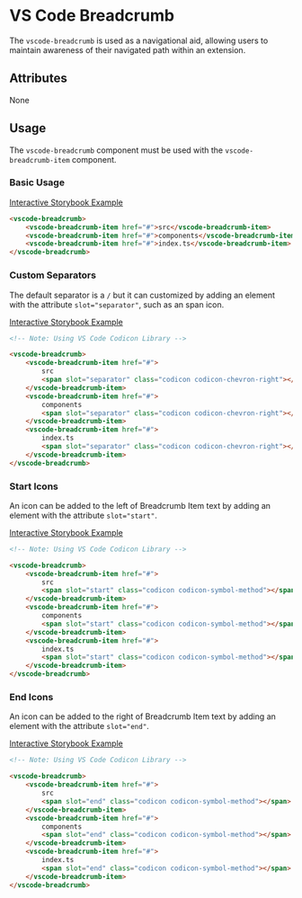 # VS Code Breadcrumb

The `vscode-breadcrumb` is used as a navigational aid, allowing users to maintain awareness of their navigated path within an extension.

## Attributes

None

## Usage

The `vscode-breadcrumb` component must be used with the `vscode-breadcrumb-item` component.

### Basic Usage

[Interactive Storybook Example](https://microsoft.github.io/vscode-webview-toolkit/?path=/story/library-breadcrumb--default)

```html
<vscode-breadcrumb>
	<vscode-breadcrumb-item href="#">src</vscode-breadcrumb-item>
	<vscode-breadcrumb-item href="#">components</vscode-breadcrumb-item>
	<vscode-breadcrumb-item href="#">index.ts</vscode-breadcrumb-item>
</vscode-breadcrumb>
```

### Custom Separators

The default separator is a `/` but it can customized by adding an element with the attribute `slot="separator"`, such as an span icon.

[Interactive Storybook Example](https://microsoft.github.io/vscode-webview-toolkit/?path=/story/library-breadcrumb--with-custom-separators)

```html
<!-- Note: Using VS Code Codicon Library -->

<vscode-breadcrumb>
	<vscode-breadcrumb-item href="#">
		src
		<span slot="separator" class="codicon codicon-chevron-right"></span>
	</vscode-breadcrumb-item>
	<vscode-breadcrumb-item href="#">
		components
		<span slot="separator" class="codicon codicon-chevron-right"></span>
	</vscode-breadcrumb-item>
	<vscode-breadcrumb-item href="#">
		index.ts
		<span slot="separator" class="codicon codicon-chevron-right"></span>
	</vscode-breadcrumb-item>
</vscode-breadcrumb>
```

### Start Icons

An icon can be added to the left of Breadcrumb Item text by adding an element with the attribute `slot="start"`.

[Interactive Storybook Example](https://microsoft.github.io/vscode-webview-toolkit/?path=/story/library-breadcrumb--with-start-icons)

```html
<!-- Note: Using VS Code Codicon Library -->

<vscode-breadcrumb>
	<vscode-breadcrumb-item href="#">
		src
		<span slot="start" class="codicon codicon-symbol-method"></span>
	</vscode-breadcrumb-item>
	<vscode-breadcrumb-item href="#">
		components
		<span slot="start" class="codicon codicon-symbol-method"></span>
	</vscode-breadcrumb-item>
	<vscode-breadcrumb-item href="#">
		index.ts
		<span slot="start" class="codicon codicon-symbol-method"></span>
	</vscode-breadcrumb-item>
</vscode-breadcrumb>
```

### End Icons

An icon can be added to the right of Breadcrumb Item text by adding an element with the attribute `slot="end"`.

[Interactive Storybook Example](https://microsoft.github.io/vscode-webview-toolkit/?path=/story/library-breadcrumb--with-end-icons)

```html
<!-- Note: Using VS Code Codicon Library -->

<vscode-breadcrumb>
	<vscode-breadcrumb-item href="#">
		src
		<span slot="end" class="codicon codicon-symbol-method"></span>
	</vscode-breadcrumb-item>
	<vscode-breadcrumb-item href="#">
		components
		<span slot="end" class="codicon codicon-symbol-method"></span>
	</vscode-breadcrumb-item>
	<vscode-breadcrumb-item href="#">
		index.ts
		<span slot="end" class="codicon codicon-symbol-method"></span>
	</vscode-breadcrumb-item>
</vscode-breadcrumb>
```
